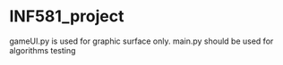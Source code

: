 # INF581_project

gameUI.py is used for graphic surface only.
main.py should be used for algorithms testing
